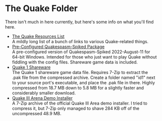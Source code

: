 # The Quake Folder
There isn't much in here currently, but here's some info on what you'll find here.

* [The Quake Resources List](Quake-Resources.md)  
    A mildly long list of a bunch of links to various Quake-related things.
* [Pre-Configured Quakespasm-Spiked Package](quakespasm_spiked_win64.7z)  
    A pre-configured version of Quakespasm-Spiked 2022-August-11 for 64-bit Windows. Intended for those who just want to play Quake without fiddling with the config files. Shareware game data is included.
* [Quake 1 Shareware](quake1_shareware_pak0.7z)  
    The Quake 1 shareware game data file. Requires 7-Zip to extract the .pak file from the compressed archive. Create a folder named "id1" next to your source port's executable, and place the .pak file in there. Highly compressed from 18.7 MB down to 5.8 MB for a slightly faster and considerably smaller download.
* [Quake III Arena Demo Installer](Q3ADemo.7z)  
    A 7-Zip archive of the official Quake III Area demo installer. I tried to compress it, but 7-Zip only managed to shave 284 KB off of the uncompressed 48.9 MB.
